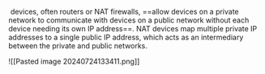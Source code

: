 
 devices, often routers or NAT firewalls, ==allow devices on a private network to communicate with devices on a public network without each device needing its own IP address==. NAT devices map multiple private IP addresses to a single public IP address, which acts as an intermediary between the private and public networks.



![[Pasted image 20240724133411.png]]